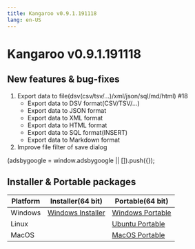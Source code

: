 ```yaml
---
title: Kangaroo v0.9.1.191118
lang: en-US
---
```


# Kangaroo v0.9.1.191118


## New features & bug-fixes
1. Export data to file(dsv(csv/tsv/...)/xml/json/sql/md/html) #18
    - Export data to DSV format(CSV/TSV/...)
    - Export data to JSON format
    - Export data to XML format
    - Export data to HTML format
    - Export data to SQL format(INSERT)
    - Export data to Markdown format
2. Improve file filter of save dialog

<div>
    <ins class="adsbygoogle"
        style="display:block; text-align:center;"
        data-ad-layout="in-article"
        data-ad-format="fluid"
        data-ad-client="ca-pub-3975819313740938"
        data-ad-slot="6760827895"></ins>
    <script2 type="text/javascript">
        (adsbygoogle = window.adsbygoogle || []).push({});
    </script2>
</div>

## Installer & Portable packages <Badge text="link expired" type="warning"/>

| Platform          | Installer(64 bit) | Portable(64 bit)  |
|-------------------|-------------------|-------------------|
| Windows | [Windows Installer](https://github.com/dbkangaroo/kangaroo/releases/download/v0.9.1.191118/Kangaroo_0.9.1.191118_win64.exe) | [Windows Portable](https://github.com/dbkangaroo/kangaroo/releases/download/v0.9.1.191118/Kangaroo_0.9.1.191118_win64.7z) |
| Linux |  | [Ubuntu Portable](https://github.com/dbkangaroo/kangaroo/releases/download/v0.9.1.191118/Kangaroo_0.9.1.191118_ubuntu.zip) |
| MacOS |  | [MacOS Portable](https://github.com/dbkangaroo/kangaroo/releases/download/v0.9.1.191118/Kangaroo_0.9.1.191118_macos.zip) |
